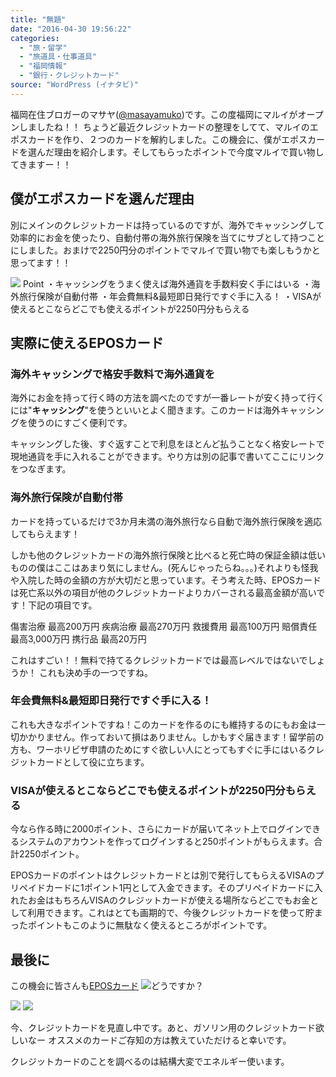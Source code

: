 ```yaml
---
title: "無題"
date: "2016-04-30 19:56:22"
categories:
  - "旅・留学"
  - "旅道具・仕事道具"
  - "福岡情報"
  - "銀行・クレジットカード"
source: "WordPress (イナタビ)"
---
```


福岡在住ブロガーのマサヤ([@masayamuko](https://twitter.com/MasayaMuko))です。この度福岡にマルイがオープンしましたね！！
ちょうど最近クレジットカードの整理をしてて、マルイのエポスカードを作り、２つのカードを解約しました。この機会に、僕がエポスカードを選んだ理由を紹介します。そしてもらったポイントで今度マルイで買い物してきますー！！

## 僕がエポスカードを選んだ理由

別にメインのクレジットカードは持っているのですが、海外でキャッシングして効率的にお金を使ったり、自動付帯の海外旅行保険を当てにサブとして持つことにしました。おまけで2250円分のポイントでマルイで買い物でも楽しもうかと思ってます！！

![](https://masayamuko.com/wp/wp-content/uploads/2016/04/top_hero_im01_c.jpg)
Point
・キャッシングをうまく使えば海外通貨を手数料安く手にはいる
・海外旅行保険が自動付帯
・年会費無料&最短即日発行ですぐ手に入る！
・VISAが使えるとこならどこでも使えるポイントが2250円分もらえる

## 実際に使えるEPOSカード

### 海外キャッシングで格安手数料で海外通貨を

海外にお金を持って行く時の方法を調べたのですが一番レートが安く持って行くには"**キャッシング**"を使うといいとよく聞きます。このカードは海外キャッシングを使うのにすごく便利です。

キャッシングした後、すぐ返すことで利息をほとんど払うことなく格安レートで現地通貨を手に入れることができます。やり方は別の記事で書いてここにリンクをつなぎます。

### 海外旅行保険が自動付帯

カードを持っているだけで3か月未満の海外旅行なら自動で海外旅行保険を適応してもらえます！

しかも他のクレジットカードの海外旅行保険と比べると死亡時の保証金額は低いものの僕はここはあまり気にしません。(死んじゃったらね。。。)それよりも怪我や入院した時の金額の方が大切だと思っています。そう考えた時、EPOSカードは死亡系以外の項目が他のクレジットカードよりカバーされる最高金額が高いです！下記の項目です。

傷害治療	最高200万円
疾病治療	最高270万円
救援費用	最高100万円
賠償責任	最高3,000万円
携行品	最高20万円

これはすごい！！無料で持てるクレジットカードでは最高レベルではないでしょうか！
これも決め手の一つですね。

### 年会費無料&最短即日発行ですぐ手に入る！

これも大きなポイントですね！このカードを作るのにも維持するのにもお金は一切かかりません。作っておいて損はありません。しかもすぐ届きます！留学前の方も、ワーホリビザ申請のためにすぐ欲しい人にとってもすぐに手にはいるクレジットカードとして役に立ちます。

### VISAが使えるとこならどこでも使えるポイントが2250円分もらえる

今なら作る時に2000ポイント、さらにカードが届いてネット上でログインできるシステムのアカウントを作ってログインすると250ポイントがもらえます。合計2250ポイント。

EPOSカードのポイントはクレジットカードとは別で発行してもらえるVISAのプリペイドカードに1ポイント1円として入金できます。そのプリペイドカードに入れたお金はもちろんVISAのクレジットカードが使える場所ならどこでもお金として利用できます。これはとても画期的で、今後クレジットカードを使って貯まったポイントもこのように無駄なく使えるところがポイントです。

## 最後に
この機会に皆さんも[EPOSカード](http://px.a8.net/svt/ejp?a8mat=2NIAYG+FZQ6R6+38L8+626XU)
![](http://www11.a8.net/0.gif?a8mat=2NIAYG+FZQ6R6+38L8+626XU)どうですか？

[
![](http://www26.a8.net/svt/bgt?aid=160417528967&wid=001&eno=01&mid=s00000015110001016000&mc=1)](http://px.a8.net/svt/ejp?a8mat=2NIAYG+FZQ6R6+38L8+61RI9)
![](http://www16.a8.net/0.gif?a8mat=2NIAYG+FZQ6R6+38L8+61RI9)

今、クレジットカードを見直し中です。あと、ガソリン用のクレジットカード欲しいなー
オススメのカードご存知の方は教えていただけると幸いです。

クレジットカードのことを調べるのは結構大変でエネルギー使います。